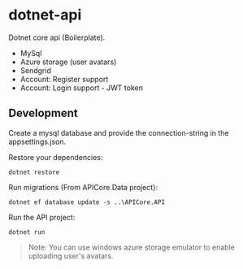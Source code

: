 # dotnet-api
Dotnet core api (Boilerplate).
- MySql 
- Azure storage (user avatars)
- Sendgrid
- Account: Register support
- Account: Login support - JWT token

## Development
Create a mysql database and provide the connection-string in the appsettings.json. 

Restore your dependencies:
```console
dotnet restore
```

Run migrations (From APICore.Data project):
```console
dotnet ef database update -s ..\APICore.API
```
Run the API project:
```console
dotnet run
```

> Note: You can use windows azure storage emulator to enable uploading user's avatars.
